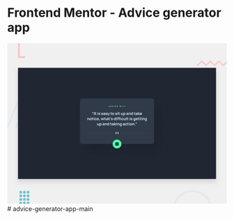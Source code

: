 # Frontend Mentor - Advice generator app

![Design preview for the Advice generator app coding challenge](./design/desktop-preview.jpg)#   a d v i c e - g e n e r a t o r - a p p - m a i n 
 
 
